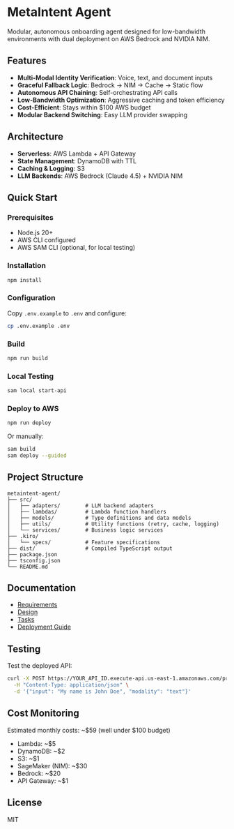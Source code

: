 # MetaIntent Agent

Modular, autonomous onboarding agent designed for low-bandwidth environments with dual deployment on AWS Bedrock and NVIDIA NIM.

## Features

- **Multi-Modal Identity Verification**: Voice, text, and document inputs
- **Graceful Fallback Logic**: Bedrock → NIM → Cache → Static flow
- **Autonomous API Chaining**: Self-orchestrating API calls
- **Low-Bandwidth Optimization**: Aggressive caching and token efficiency
- **Cost-Efficient**: Stays within $100 AWS budget
- **Modular Backend Switching**: Easy LLM provider swapping

## Architecture

- **Serverless**: AWS Lambda + API Gateway
- **State Management**: DynamoDB with TTL
- **Caching & Logging**: S3
- **LLM Backends**: AWS Bedrock (Claude 4.5) + NVIDIA NIM

## Quick Start

### Prerequisites

- Node.js 20+
- AWS CLI configured
- AWS SAM CLI (optional, for local testing)

### Installation

```bash
npm install
```

### Configuration

Copy `.env.example` to `.env` and configure:

```bash
cp .env.example .env
```

### Build

```bash
npm run build
```

### Local Testing

```bash
sam local start-api
```

### Deploy to AWS

```bash
npm run deploy
```

Or manually:

```bash
sam build
sam deploy --guided
```

## Project Structure

```
metaintent-agent/
├── src/
│   ├── adapters/        # LLM backend adapters
│   ├── lambdas/         # Lambda function handlers
│   ├── models/          # Type definitions and data models
│   ├── utils/           # Utility functions (retry, cache, logging)
│   └── services/        # Business logic services
├── .kiro/
│   └── specs/           # Feature specifications
├── dist/                # Compiled TypeScript output
├── package.json
├── tsconfig.json
└── README.md
```

## Documentation

- [Requirements](.kiro/specs/meta-intent-agent/requirements.md)
- [Design](.kiro/specs/meta-intent-agent/design.md)
- [Tasks](.kiro/specs/meta-intent-agent/tasks.md)
- [Deployment Guide](.kiro/specs/meta-intent-agent/DEPLOYMENT.md)

## Testing

Test the deployed API:

```bash
curl -X POST https://YOUR_API_ID.execute-api.us-east-1.amazonaws.com/prod/onboard \
  -H "Content-Type: application/json" \
  -d '{"input": "My name is John Doe", "modality": "text"}'
```

## Cost Monitoring

Estimated monthly costs: ~$59 (well under $100 budget)

- Lambda: ~$5
- DynamoDB: ~$2
- S3: ~$1
- SageMaker (NIM): ~$30
- Bedrock: ~$20
- API Gateway: ~$1

## License

MIT
